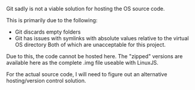 

Git sadly is not a viable solution for hosting the OS source code.

This is primarily due to the following:
- Git discards empty folders
- Git has issues with symlinks with absolute values relative to the virtual OS directory
Both of which are unacceptable for this project.

Due to this, the code cannot be hosted here.
The "zipped" versions are available here as the complete .img file useable with LinuxJS.


For the actual source code, I will need to figure out an alternative hosting/version control solution.